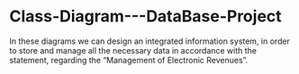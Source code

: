 # Class-Diagram---DataBase-Project
In these diagrams we can design an integrated information system, in order to store and manage all the necessary data in accordance with the statement, regarding the “Management of Electronic Revenues”.
